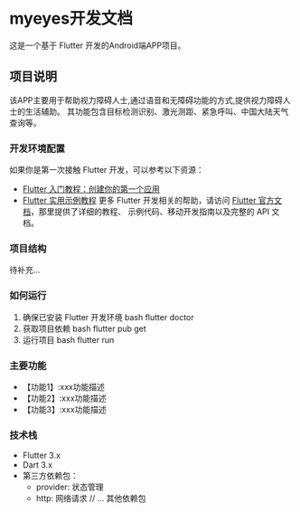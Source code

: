 # myeyes开发文档
这是一个基于 Flutter 开发的Android端APP项目。

## 项目说明
该APP主要用于帮助视力障碍人士,通过语音和无障碍功能的方式,提供视力障碍人士的生活辅助。
其功能包含目标检测识别、激光测距、紧急呼叫、中国大陆天气查询等。

### 开发环境配置
如果你是第一次接触 Flutter 开发，可以参考以下资源：
- [Flutter 入门教程：创建你的第一个应用](https://docs.flutter.dev/get-started/codelab)
- [Flutter 实用示例教程](https://docs.flutter.dev/cookbook)
更多 Flutter 开发相关的帮助，请访问
[Flutter 官方文档](https://docs.flutter.dev/)，那里提供了详细的教程、
示例代码、移动开发指南以及完整的 API 文档。

### 项目结构
待补充...

### 如何运行
1. 确保已安装 Flutter 开发环境
    bash
    flutter doctor
2. 获取项目依赖
    bash
    flutter pub get
3. 运行项目
    bash
    flutter run

### 主要功能
- 【功能1】:xxx功能描述
- 【功能2】:xxx功能描述
- 【功能3】:xxx功能描述

### 技术栈
- Flutter 3.x
- Dart 3.x
- 第三方依赖包：
  - provider: 状态管理
  - http: 网络请求
  // ... 其他依赖包